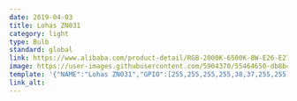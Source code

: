 ```yaml
---
date: 2019-04-03
title: Lohas ZN031
category: light
type: Bulb
standard: global
link: https://www.alibaba.com/product-detail/RGB-2000K-6500K-8W-E26-E27_62045640358.html
image: https://user-images.githubusercontent.com/5904370/55464650-db8b4300-55fb-11e9-94d1-58188ad718c3.png
template: '{"NAME":"Lohas ZN031","GPIO":[255,255,255,255,38,37,255,255,41,39,40,255,255],"FLAG":0,"BASE":18}' 
link_alt: 
---
```






